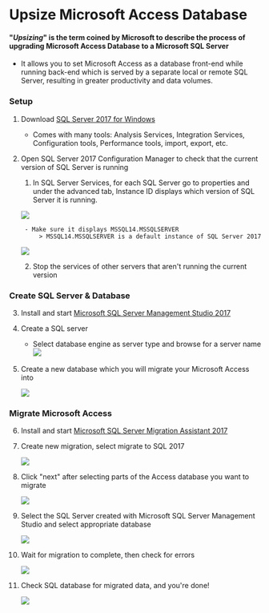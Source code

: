 # Upsize Microsoft Access Database

#### "*Upsizing*" is the term coined by Microsoft to describe the process of upgrading Microsoft Access Database to a Microsoft SQL Server

- It allows you to set Microsoft Access as a database front-end while running back-end which is served by a separate local or remote SQL Server, resulting in greater productivity and data volumes.

### Setup

1. Download [SQL Server 2017 for Windows](https://www.microsoft.com/en-us/sql-server/sql-server-downloads)

    - Comes with many tools: Analysis Services, Integration Services, Configuration tools, Performance tools, import, export, etc.

2. Open SQL Server 2017 Configuration Manager to check that the current version of SQL Server is running

    1. In SQL Server Services, for each SQL Server go to properties and under the advanced tab, Instance ID displays which version of SQL Server it is running.

    ![](img/sql-config-manager.png)
    
        - Make sure it displays MSSQL14.MSSQLSERVER
            > MSSQL14.MSSQLSERVER is a default instance of SQL Server 2017

    ![](img/instanceID.png)

    2. Stop the services of other servers that aren't running the current version

### Create SQL Server & Database

3. Install and start [Microsoft SQL Server Management Studio 2017](https://docs.microsoft.com/en-us/sql/ssms/download-sql-server-management-studio-ssms)

4. Create a SQL server
    
    - Select database engine as server type and browse for a server name
    ![](img/browse-server.png)

5. Create a new database which you will migrate your Microsoft Access into

    ![](img/sql-database.png)

### Migrate Microsoft Access 

6. Install and start [Microsoft SQL Server Migration Assistant 2017](https://www.microsoft.com/en-us/download/details.aspx?id=54255)

7. Create new migration, select migrate to SQL 2017

    ![](img/new-migrate.png)

8. Click "next" after selecting parts of the Access database you want to migrate

    ![](img/selection.png)

9. Select the SQL Server created with Microsoft SQL Server Management Studio and select appropriate database

    ![](img/server-selection.png)

10. Wait for migration to complete, then check for errors

    ![](img/migrating.png)

11. Check SQL database for migrated data, and you're done!

    ![](img/check-sql-database.png)

